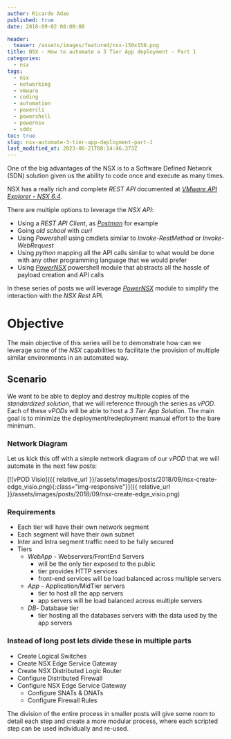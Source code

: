 ```yaml
---
author: Ricardo Adao
published: true
date: 2018-09-02 08:00:00

header:
  teaser: /assets/images/featured/nsx-150x150.png
title: NSX - How to automate a 3 Tier App deployment - Part 1
categories:
  - nsx
tags:
  - nsx
  - networking
  - vmware
  - coding
  - automation
  - powercli
  - powershell
  - powernsx
  - sddc
toc: true
slug: nsx-automate-3-tier-app-deployment-part-1
last_modified_at: 2023-06-21T08:14:46.373Z
---
```

One of the big advantages of the NSX is to a Software Defined Network (SDN) solution given us the ability to code once and execute as many times.

NSX has a really rich and complete _REST API_ documented at _[VMware API Explorer - NSX 6.4](https://code.vmware.com/apis/329/nsx-for-vsphere)_.

There are multiple options to leverage the _NSX API_:

* Using a _REST API Client_, as _[Postman](https://www.getpostman.com/)_ for example
* Going _old school_ with _curl_
* Using _Powershell_ using cmdlets similar to _Invoke-RestMethod_ or _Invoke-WebRequest_
* Using _python_ mapping all the API calls similar to what would be done with any other programming language that we would prefer
* Using _[PowerNSX](https://powernsx.github.io/)_ powershell module that abstracts all the hassle of payload creation and API calls

In these series of posts we will leverage _[PowerNSX](https://powernsx.github.io/)_ module to simplify the interaction with the _NSX Rest_ API.

# Objective #

The main objective of this series will be to demonstrate how can we leverage some of the _NSX_ capabilities to facilitate the provision of multiple similar environments in an automated way.

## Scenario ##

We want to be able to deploy and destroy multiple copies of the _standardized solution_, that we will reference through the series as _vPOD_. Each of these _vPODs_ will be able to host a _3 Tier App Solution_. The main goal is to minimize the deployment/redeployment manual effort to the bare minimum.

### Network Diagram ###

Let us kick this off with a simple network diagram of our _vPOD_ that we will automate in the next few posts:

[![vPOD Visio]({{ relative_url }}/assets/images/posts/2018/09/nsx-create-edge_visio.png){:class="img-responsive"}]({{ relative_url }}/assets/images/posts/2018/09/nsx-create-edge_visio.png)

### Requirements ###

* Each tier will have their own network segment
* Each segment will have their own subnet
* Inter and Intra segment traffic need to be fully secured
* Tiers
  * _WebApp_ - Webservers/FrontEnd Servers
    * will be the only tier exposed to the public
    * tier provides HTTP services
    * front-end services will be load balanced across multiple servers
  * _App_ - Application/MidTier servers
    * tier to host all the app servers
    * app servers will be load balanced across multiple servers
  * _DB_- Database tier
    * tier hosting all the databases servers with the data used by the app servers

### Instead of long post lets divide these in multiple parts ###

* Create Logical Switches
* Create NSX Edge Service Gateway
* Create NSX Distributed Logic Router
* Configure Distributed Firewall
* Configure NSX Edge Service Gateway
  * Configure SNATs & DNATs
  * Configure Firewall Rules

The division of the entire process in smaller posts will give some room to detail each step and create a more modular process, where each scripted step can be used individually and re-used.
